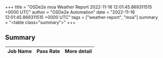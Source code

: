 +++
title = "OSDe2e moa Weather Report 2022-11-16 12:01:45.869311515 +0000 UTC"
author = "OSDe2e Automation"
date = "2022-11-16 12:01:45.869311515 +0000 UTC"
tags = ["weather-report", "moa"]
summary = "<table class=\"summary\"></table>"
+++
## Summary

| Job Name | Pass Rate | More detail |
|----------|-----------|-------------|




